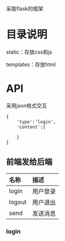 采取flask的框架

# 目录说明
static：存放css和js

templates：存放html


# API

采用json格式交互
```
{
    'type':'login',
    'content':{
        
    }
}

```
## 前端发给后端
|名称|描述|
|:---|:---|
|login|用户登录|
|logout|用户退出|
|send|发送消息|
### login